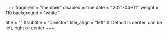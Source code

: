 +++
fragment = "member"
disabled = true
date = "2021-04-01"
weight = 110
background = "white"

title = ""
#subtitle = "Director"
title_align = "left" # Default is center, can be left, right or center
+++

